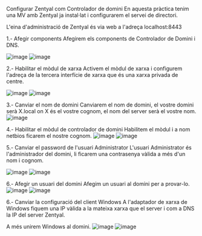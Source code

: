 Configurar Zentyal com Controlador de domini
En aquesta pràctica tenim una MV amb Zentyal ja instal·lat i configurarem el servei de directori.

L'eina d'administració de Zentyal és via web a l'adreça localhost:8443

1.- Afegir components
Afegirem els components de Controlador de Domini i DNS.

![image](https://github.com/user-attachments/assets/020a06c6-aa57-4d84-964a-fa94fa5ecbab)
![image](https://github.com/user-attachments/assets/df86011f-90bb-4c2a-99d6-29aa4011dbe0)






2.- Habilitar el mòdul de xarxa
Activem el mòdul de xarxa i configurem l'adreça de la tercera interfície de xarxa que és una xarxa privada de centre.

![image](https://github.com/user-attachments/assets/a9b3136b-58d9-4c5f-bbe6-daa5aa2fd94f)
![image](https://github.com/user-attachments/assets/e700a156-42bf-4ed6-8fd8-faf5590a4c00)




3.- Canviar el nom de domini
Canviarem el nom de domini, el vostre domini serà X.local on X és el vostre cognom, el nom del server serà el vostre nom.
![image](https://github.com/user-attachments/assets/ebba08ad-60bf-4d98-8e5c-abcde10e6484)







4.- Habilitar el mòdul de controlador de domini
Habilitem el mòdul i a nom netbios ficarem el nostre cognom.
![image](https://github.com/user-attachments/assets/c435590f-a66a-40f0-b5f4-428bc9d6d9c3)
![image](https://github.com/user-attachments/assets/6863a643-7ea3-41cc-b5e1-58b7c815d4c8)







5.- Canviar el password de l'usuari Administrator
L'usuari Administrator és l'administrador del domini, li ficarem una contrasenya vàlida a més d'un nom i cognom.

![image](https://github.com/user-attachments/assets/f5ef12b9-f324-40eb-b3aa-9db519f41bff)
![image](https://github.com/user-attachments/assets/78540613-5eb5-4b1b-8a6e-7b9dcd4f0bad)








6.- Afegir un usuari del domini
Afegim un usuari al domini per a provar-lo.
![image](https://github.com/user-attachments/assets/cfddda50-b126-40a7-b91d-fb767d78fd16)
![image](https://github.com/user-attachments/assets/1acec21f-c595-4e81-913c-f752192c251d)





6.- Canviar la configuració del client Windows
A l'adaptador de xarxa de Windows fiquem una IP vàlida a la mateixa xarxa que el server i com a DNS la IP del server Zentyal.

A més unirem Windows al domini.
![image](https://github.com/user-attachments/assets/f6ba7efc-8a05-4b72-b12c-9f2b760c2088)
![image](https://github.com/user-attachments/assets/0e9ce035-2985-4f2e-86fa-f69539ec7f5e)

